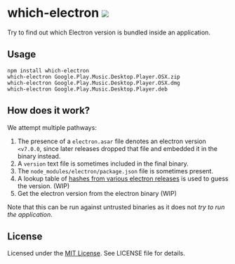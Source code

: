 # which-electron ![](https://img.shields.io/badge/Status-WIP-orange)

Try to find out which Electron version is bundled inside an application.

## Usage

```shell
npm install which-electron
which-electron Google.Play.Music.Desktop.Player.OSX.zip
which-electron Google.Play.Music.Desktop.Player.OSX.dmg
which-electron Google.Play.Music.Desktop.Player.deb
```

## How does it work?

We attempt multiple pathways:

1. The presence of a `electron.asar` file denotes an electron version `<v7.0.0`, since later releases dropped that file and embedded it in the binary instead.
2. A `version` text file is sometimes included in the final binary.
3. The `node_modules/electron/package.json` file is sometimes present.
4. A lookup table of [hashes from various electron releases](https://github.com/captn3m0/electron-fingerprints/) is used to guess the version. (WIP)
5. Get the electron version from the electron binary (WIP)

Note that this can be run against untrusted binaries as it does not _try to run the application_.

## License

Licensed under the [MIT License](https://nemo.mit-license.org/). See LICENSE file for details.

